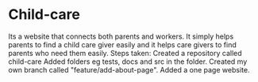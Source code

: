 # Child-care
Its a website that connects both parents and workers. It simply helps parents to find a child care giver easily and it helps care givers to find parents who need them easily. 
Steps taken:
Created a repository called child-care
Added folders eg tests, docs and src in the folder.
Created my own branch called "feature/add-about-page". Added a one page website.
